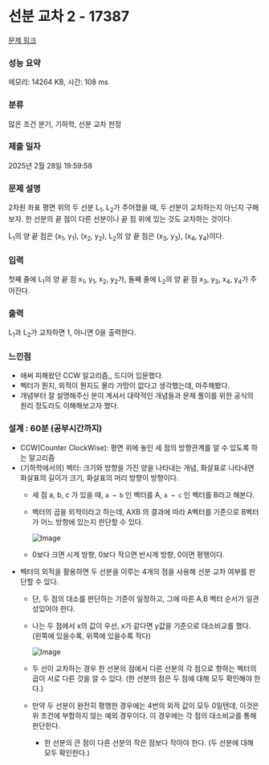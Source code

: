 # 선분 교차 2 - 17387 

[문제 링크](https://www.acmicpc.net/problem/17387) 

### 성능 요약

메모리: 14264 KB, 시간: 108 ms

### 분류

많은 조건 분기, 기하학, 선분 교차 판정

### 제출 일자

2025년 2월 28일 19:59:58

### 문제 설명

<p>2차원 좌표 평면 위의 두 선분 L<sub>1</sub>, L<sub>2</sub>가 주어졌을 때, 두 선분이 교차하는지 아닌지 구해보자. 한 선분의 끝 점이 다른 선분이나 끝 점 위에 있는 것도 교차하는 것이다.</p>

<p>L<sub>1</sub>의 양 끝 점은 (x<sub>1</sub>, y<sub>1</sub>), (x<sub>2</sub>, y<sub>2</sub>), L<sub>2</sub>의 양 끝 점은 (x<sub>3</sub>, y<sub>3</sub>), (x<sub>4</sub>, y<sub>4</sub>)이다.</p>

### 입력 

 <p>첫째 줄에 L<sub>1</sub>의 양 끝 점 x<sub>1</sub>, y<sub>1</sub>, x<sub>2</sub>, y<sub>2</sub>가, 둘째 줄에 L<sub>2</sub>의 양 끝 점 x<sub>3</sub>, y<sub>3</sub>, x<sub>4</sub>, y<sub>4</sub>가 주어진다.</p>

### 출력 

 <p>L<sub>1</sub>과 L<sub>2</sub>가 교차하면 1, 아니면 0을 출력한다.</p>

### 느낀점

- 애써 피해왔던 CCW 알고리즘,, 드디어 입문했다.
- 벡터가 뭔지, 외적이 뭔지도 몰라 가망이 없다고 생각했는데, 마주해봤다.
- 개념부터 잘 설명해주신 분이 계셔서 대략적인 개념들과 문제 풀이를 위한 공식의 원리 정도라도 이해해보고자 했다.

### 설계 : 60분 (공부시간까지)

- CCW(Counter ClockWise): 평면 위에 놓인 세 점의 방향관계를 알 수 있도록 하는 알고리즘
- (기하학에서의) 벡터: 크기와 방향을 가진 양을 나타내는 개념, 화살표로 나타내면 화살표의 길이가 크기, 화살표의 머리 방향이 방향이다.
    - 세 점 a, b, c 가 있을 때, `a → b` 인 벡터를 A, `a → c` 인 벡터를 B라고 해본다.
    - 벡터의 곱을 외적이라고 하는데, AXB 의 결과에 따라 A벡터를 기준으로 B벡터가 어느 방향에 있는지 판단할 수 있다.
        
        ![Image](https://github.com/user-attachments/assets/db0e55a0-14b8-4cac-b101-4c41f6500df0)
        
    - 0보다 크면 시계 방향, 0보다 작으면 반시계 방향, 0이면 평행이다.
- 벡터의 외적을 활용하면 두 선분을 이루는 4개의 점을 사용해 선분 교차 여부를 판단할 수 있다.
    - 단, 두 점의 대소를 판단하는 기준이 일정하고, 그에 따른 A,B 벡터 순서가 일관성있어야 한다.
    - 나는 두 점에서 x의 값이 우선, x가 같다면 y값을 기준으로 대소비교를 했다. (왼쪽에 있을수록, 위쪽에 있을수록 작다)
    
        ![Image](https://github.com/user-attachments/assets/41d84f3b-1fb7-4d8c-b65e-4e70566647fc)
    
    - 두 선이 교차하는 경우 한 선분의 점에서 다른 선분의 각 점으로 향하는 벡터의 곱이 서로 다른 것을 알 수 있다. (한 선분의 점은 두 점에 대해 모두 확인해야 한다.)
    - 만약 두 선분이 완전히 평행한 경우에는 4번의 외적 값이 모두 0일텐데, 이것은 위 조건에 부합하지 않는 예외 경우이다. 이 경우에는 각 점의 대소비교를 통해 판단한다.
        - 한 선분의 큰 점이 다른 선분의 작은 점보다 작아야 한다. (두 선분에 대해 모두 확인한다.)